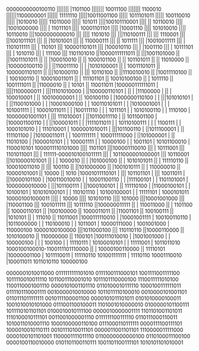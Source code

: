 0000000000100110
||||||| |1101100
||||||| 10011100
|||||||  1100010
||||||1100000001
||||||  11111110
|||||10011001100
||||| 1011101011
|||||  100110010
|||||   |1010010
|||||   11011000
|||||     101011
||||100101110001
|||| || 10110010
|||| |1001000000
|||| |  11011101
|||| 10001101101
||||   |10001110
||||   101010010
||||    10110010
|||1000000000010
||| |||| 1101010
||| |||110100111
||| |||  1110001
||| ||1001011101
||| || |10101001
||| || 110000111
||| ||   1011111
||| |10010011111
||| | 1101011111
||| |     110101
||| 100001101011
|||   |100010110
|||   | |1001110
|||   | 10111101
|||   |  1010110
|||   |   111100
|||   1101101010
||10000111111011
|| |||1001101000
|| ||10011101011
|| || |100010010
|| || 1000101100
|| ||  101101011
|| ||   11010000
|| |100000100110
|| | ||110011110
|| | |1010100001
|| | 10011101011
|| 1000001101011
||  |||101000110
||  ||| 10110100
||  ||1110010010
||  |10011110100
||  |  100100110
||  100010011011
||   | 111101101
||   10010100100
||    |  1011110
||    1001111011
||     |11000010
||     |   10101
||     110011011
|100000111111011
| ||||1100000011
| |||11101010000
| ||100000110101
| || | |11100000
| || | 100010001
| || 10010000001
| ||   100100110
| |1000000110100
| | |||101010101
| | ||1100101000
| | |10001000100
| | 100110101011
| |  |1010001001
| |  | 101001111
| |  10001011011
| |   |100111110
| |   |  1011101
| |   1010100110
| |      1110100
| 10000001001101
|  ||| 111010001
|  ||10110011110
|  || 1011001100
|  |100001100110
|  | ||100001011
|  | |1111011011
|  | 10110100111
|  |  |  1100111
|  |  1000101010
|  |   111010001
|  1000001010011
|   |||101100110
|   ||1011100001
|   || 111101100
|   |10100011011
|   | 1001111111
|   100011111000
|    ||101000001
|    || 11010100
|    |1000010101
|    | 100001111
|    |  10000100
|    |   1001101
|    10101100010
|     1100010101
1000011110101000
 ||||    1101101
 |||100001110010
 |||  | 10111001
 |||  1101011001
 |||    | 111111-0000101001011111
 |||    |        1011000001000001
 |||    10110001
 ||1010000101001
 || | |  1000010
 || | |101000100
 || | 1010101011
 || |  111110110
 || 100010011010
 ||  |||  100110
 ||  ||101000000
 ||  |1001010111
 ||  | 110000010
 ||  10000101001
 ||        10000
 ||         1010
 |10001011110101
 | ||| 101101101
 | |||  10011011
 | ||10000101100
 | |100110010010
 | | 10001100110
 | |  |111100101
 | |  1101101001
 | 1000000010000
 |  |||101100111
 |  ||1000100101
 |  || 111110100
 |  |11000100101
 |  |   10100101
 |  101010100101
 |   | 110101110
 |   10100100001
 |    | 11111101
 |    1000101011
 100001001000011
  |||| |   10000
  |||| 101010110
  ||||    101000
  |||10001001000
  ||| |110001100
  ||| 1001011111
  |||   10111110
  ||100000011111
  || | 110011000
  || |   1101100
  || 10000110101
  ||  |100100000
  ||  1000011011
  ||   |11001101
  ||   100100111
  ||    |1010101
  ||    | 111010
  ||    11011001
  |1000111110010
  | |10001001111
  | 100100110110
  |  |1011000000
  |  | 110100010
  |  |   1011001
  |  10000111000
  |   1001001000
  |    110000100
  10000100100000
   |||1011000100
   ||| 110110110
   ||10000110000
   || 1010100010
   ||  110000000
   ||    1100101
   |100111010010
   | |1001001000
   | | 100000100
   | |  | 100100
   | |  11110111
   | 10100010101
   |  | 11111001
   |  1011011010
   1000100100010-1100111101110000
    ||  |          10000100110000
    ||  11110101
    |10000001100
    | 1011110011
    |  111110110
    101001111111
     |  11110110
     10001110010
      |100011011
      1011010110
       100000100

0000001010011000	0111111111101010	0111100111000101	1001111001111100	1011110010011110	1011001110001010	1011101110000100	1110011111010100	1100110001001110	0000101001101110	0110100010111110	1000100111111011	0111101110001111	0010000010010000	1011011110100010	0010000101001101
0110111011111111	0010111100001100	0000101011101011	0101010000100011	1001010010101000	0111001100100011	1101001010000010	0100000101100111	1011110101101101	0100010010111100	0000010000001111	1101101001101011	1110100010111101	0011001000001110	0111111100111110	0110111000110011
1010011010001110	1000100000110100	0111000110111111	0000111100111101	1000010010110111	0010111010011101	0000011001101101	1110000011111000	0000100101101001	1100001111011110	0110000000000100	0110100011100100	0000100110010000	0101101100110111	1001101100111101	1010101101010001
